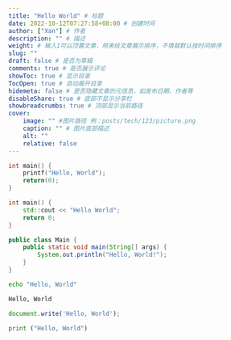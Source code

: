```yaml
---
title: "Hello World" # 标题
date: 2022-10-12T07:27:58+08:00 # 创建时间
author: ["Xan"] # 作者
description: "" # 描述
weight: # 输入1可以顶置文章，用来给文章展示排序，不填就默认按时间排序
slug: ""
draft: false # 是否为草稿
comments: true # 是否展示评论
showToc: true # 显示目录
TocOpen: true # 自动展开目录
hidemeta: false # 是否隐藏文章的元信息，如发布日期、作者等
disableShare: true # 底部不显示分享栏
showbreadcrumbs: true # 顶部显示当前路径
cover:
    image: "" #图片路径 例：posts/tech/123/picture.png
    caption: "" # 图片底部描述
    alt: ""
    relative: false
---
```


```c
int main() {
    printf("Hello, World");
    return(0);
}
```

```cpp
int main() {
    std::cout << "Hello World";
    return 0;
}
```

```java
public class Main {
    public static void main(String[] args) {
        System.out.println("Hello, World!");
    }
}
```

```bash
echo "Hello, World"
```

```html
Hello, World
```

```JavaScript
document.write('Hello, World');
```

```python
print ("Hello, World")
```
